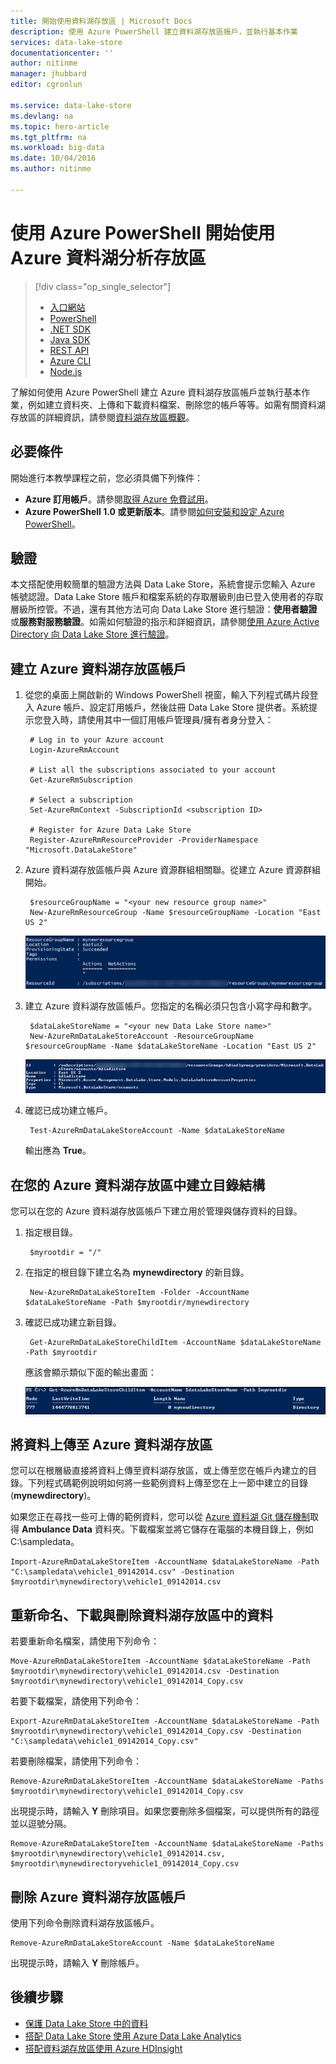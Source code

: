 ```yaml
---
title: 開始使用資料湖存放區 | Microsoft Docs
description: 使用 Azure PowerShell 建立資料湖存放區帳戶，並執行基本作業
services: data-lake-store
documentationcenter: ''
author: nitinme
manager: jhubbard
editor: cgronlun

ms.service: data-lake-store
ms.devlang: na
ms.topic: hero-article
ms.tgt_pltfrm: na
ms.workload: big-data
ms.date: 10/04/2016
ms.author: nitinme

---
```

# 使用 Azure PowerShell 開始使用 Azure 資料湖分析存放區
> [!div class="op_single_selector"]
> * [入口網站](data-lake-store-get-started-portal.md)
> * [PowerShell](data-lake-store-get-started-powershell.md)
> * [.NET SDK](data-lake-store-get-started-net-sdk.md)
> * [Java SDK](data-lake-store-get-started-java-sdk.md)
> * [REST API](data-lake-store-get-started-rest-api.md)
> * [Azure CLI](data-lake-store-get-started-cli.md)
> * [Node.js](data-lake-store-manage-use-nodejs.md)
> 
> 

了解如何使用 Azure PowerShell 建立 Azure 資料湖存放區帳戶並執行基本作業，例如建立資料夾、上傳和下載資料檔案、刪除您的帳戶等等。如需有關資料湖存放區的詳細資訊，請參閱[資料湖存放區概觀](data-lake-store-overview.md)。

## 必要條件
開始進行本教學課程之前，您必須具備下列條件：

* **Azure 訂用帳戶**。請參閱[取得 Azure 免費試用](https://azure.microsoft.com/pricing/free-trial/)。
* **Azure PowerShell 1.0 或更新版本**。請參閱[如何安裝和設定 Azure PowerShell](../powershell-install-configure.md)。

## 驗證
本文搭配使用較簡單的驗證方法與 Data Lake Store，系統會提示您輸入 Azure 帳號認證。Data Lake Store 帳戶和檔案系統的存取層級則由已登入使用者的存取層級所控管。不過，還有其他方法可向 Data Lake Store 進行驗證：**使用者驗證**或**服務對服務驗證**。如需如何驗證的指示和詳細資訊，請參閱[使用 Azure Active Directory 向 Data Lake Store 進行驗證](data-lake-store-authenticate-using-active-directory.md)。

## 建立 Azure 資料湖存放區帳戶
1. 從您的桌面上開啟新的 Windows PowerShell 視窗，輸入下列程式碼片段登入 Azure 帳戶、設定訂用帳戶，然後註冊 Data Lake Store 提供者。系統提示您登入時，請使用其中一個訂用帳戶管理員/擁有者身分登入：
   
        # Log in to your Azure account
        Login-AzureRmAccount
   
        # List all the subscriptions associated to your account
        Get-AzureRmSubscription
   
        # Select a subscription
        Set-AzureRmContext -SubscriptionId <subscription ID>
   
        # Register for Azure Data Lake Store
        Register-AzureRmResourceProvider -ProviderNamespace "Microsoft.DataLakeStore"
2. Azure 資料湖存放區帳戶與 Azure 資源群組相關聯。從建立 Azure 資源群組開始。
   
        $resourceGroupName = "<your new resource group name>"
        New-AzureRmResourceGroup -Name $resourceGroupName -Location "East US 2"
   
    ![建立 Azure 資源群組](./media/data-lake-store-get-started-powershell/ADL.PS.CreateResourceGroup.png "建立 Azure 資源群組")
3. 建立 Azure 資料湖存放區帳戶。您指定的名稱必須只包含小寫字母和數字。
   
        $dataLakeStoreName = "<your new Data Lake Store name>"
        New-AzureRmDataLakeStoreAccount -ResourceGroupName $resourceGroupName -Name $dataLakeStoreName -Location "East US 2"
   
    ![建立 Azure 資料湖存放區帳戶](./media/data-lake-store-get-started-powershell/ADL.PS.CreateADLAcc.png "建立 Azure 資料湖存放區帳戶")
4. 確認已成功建立帳戶。
   
        Test-AzureRmDataLakeStoreAccount -Name $dataLakeStoreName
   
    輸出應為 **True**。

## 在您的 Azure 資料湖存放區中建立目錄結構
您可以在您的 Azure 資料湖存放區帳戶下建立用於管理與儲存資料的目錄。

1. 指定根目錄。
   
        $myrootdir = "/"
2. 在指定的根目錄下建立名為 **mynewdirectory** 的新目錄。
   
        New-AzureRmDataLakeStoreItem -Folder -AccountName $dataLakeStoreName -Path $myrootdir/mynewdirectory
3. 確認已成功建立新目錄。
   
        Get-AzureRmDataLakeStoreChildItem -AccountName $dataLakeStoreName -Path $myrootdir
   
    應該會顯示類似下面的輸出畫面：
   
    ![確認目錄](./media/data-lake-store-get-started-powershell/ADL.PS.Verify.Dir.Creation.png "確認目錄")

## 將資料上傳至 Azure 資料湖存放區
您可以在根層級直接將資料上傳至資料湖存放區，或上傳至您在帳戶內建立的目錄。下列程式碼範例說明如何將一些範例資料上傳至您在上一節中建立的目錄 (**mynewdirectory**)。

如果您正在尋找一些可上傳的範例資料，您可以從 [Azure 資料湖 Git 儲存機制](https://github.com/MicrosoftBigData/usql/tree/master/Examples/Samples/Data/AmbulanceData)取得 **Ambulance Data** 資料夾。下載檔案並將它儲存在電腦的本機目錄上，例如 C:\\sampledata。

    Import-AzureRmDataLakeStoreItem -AccountName $dataLakeStoreName -Path "C:\sampledata\vehicle1_09142014.csv" -Destination $myrootdir\mynewdirectory\vehicle1_09142014.csv


## 重新命名、下載與刪除資料湖存放區中的資料
若要重新命名檔案，請使用下列命令：

    Move-AzureRmDataLakeStoreItem -AccountName $dataLakeStoreName -Path $myrootdir\mynewdirectory\vehicle1_09142014.csv -Destination $myrootdir\mynewdirectory\vehicle1_09142014_Copy.csv

若要下載檔案，請使用下列命令：

    Export-AzureRmDataLakeStoreItem -AccountName $dataLakeStoreName -Path $myrootdir\mynewdirectory\vehicle1_09142014_Copy.csv -Destination "C:\sampledata\vehicle1_09142014_Copy.csv"

若要刪除檔案，請使用下列命令：

    Remove-AzureRmDataLakeStoreItem -AccountName $dataLakeStoreName -Paths $myrootdir\mynewdirectory\vehicle1_09142014_Copy.csv

出現提示時，請輸入 **Y** 刪除項目。如果您要刪除多個檔案，可以提供所有的路徑並以逗號分隔。

    Remove-AzureRmDataLakeStoreItem -AccountName $dataLakeStoreName -Paths $myrootdir\mynewdirectory\vehicle1_09142014.csv, $myrootdir\mynewdirectoryvehicle1_09142014_Copy.csv

## 刪除 Azure 資料湖存放區帳戶
使用下列命令刪除資料湖存放區帳戶。

    Remove-AzureRmDataLakeStoreAccount -Name $dataLakeStoreName

出現提示時，請輸入 **Y** 刪除帳戶。

## 後續步驟
* [保護 Data Lake Store 中的資料](data-lake-store-secure-data.md)
* [搭配 Data Lake Store 使用 Azure Data Lake Analytics](../data-lake-analytics/data-lake-analytics-get-started-portal.md)
* [搭配資料湖存放區使用 Azure HDInsight](data-lake-store-hdinsight-hadoop-use-portal.md)

<!---HONumber=AcomDC_1005_2016-->